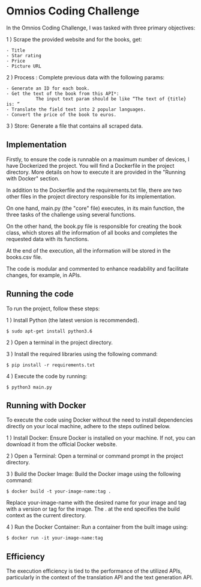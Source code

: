 
# Omnios Coding Challenge

In the Omnios Coding Challenge, I was tasked with three primary objectives:

1 ) Scrape the provided website and for the books, get:

    - Title 
    - Star rating
    - Price
    - Picture URL 

2 ) Process : Complete previous data with the following params:

    - Generate an ID for each book.
    - Get the text of the book from this API*:
               The input text param should be like “The text of {title} is: “
    - Translate the field text into 2 popular languages.
    - Convert the price of the book to euros.

3 ) Store: Generate a file that contains all scraped data.


## Implementation

Firstly, to ensure the code is runnable on a maximum number of devices, I have Dockerized the project. You will find a Dockerfile in the project directory. More details on how to execute it are provided in the "Running with Docker" section.

In addition to the Dockerfile and the requirements.txt file, there are two other files in the project directory responsible for its implementation.

On one hand, main.py (the "core" file) executes, in its main function, the three tasks of the challenge using several functions.

On the other hand, the book.py file is responsible for creating the book class, which stores all the information of all books and completes the requested data with its functions.

At the end of the execution, all the information will be stored in the books.csv file. 

The code is modular and commented to enhance readability and facilitate changes, for example, in APIs.


## Running the code

To run the project, follow these steps:

1 ) Install Python (the latest version is recommended).

    $ sudo apt-get install python3.6


2 ) Open a terminal in the project directory.

3 ) Install the required libraries using the following command: 

    $ pip install -r requirements.txt

4 ) Execute the code by running: 

    $ python3 main.py


## Running with Docker

To execute the code using Docker without the need to install dependencies directly on your local machine, adhere to the steps outlined below.

1 ) Install Docker: Ensure Docker is installed on your machine. If not, you can download it from the official Docker website.


2 ) Open a Terminal: Open a terminal or command prompt in the project directory.

3 ) Build the Docker Image: Build the Docker image using the following command:

    $ docker build -t your-image-name:tag .

Replace your-image-name with the desired name for your image and tag with a version or tag for the image. The . at the end specifies the build context as the current directory.

4 ) Run the Docker Container: Run a container from the built image using:

    $ docker run -it your-image-name:tag

## Efficiency

The execution efficiency is tied to the performance of the utilized APIs, particularly in the context of the translation API and the text generation API.










